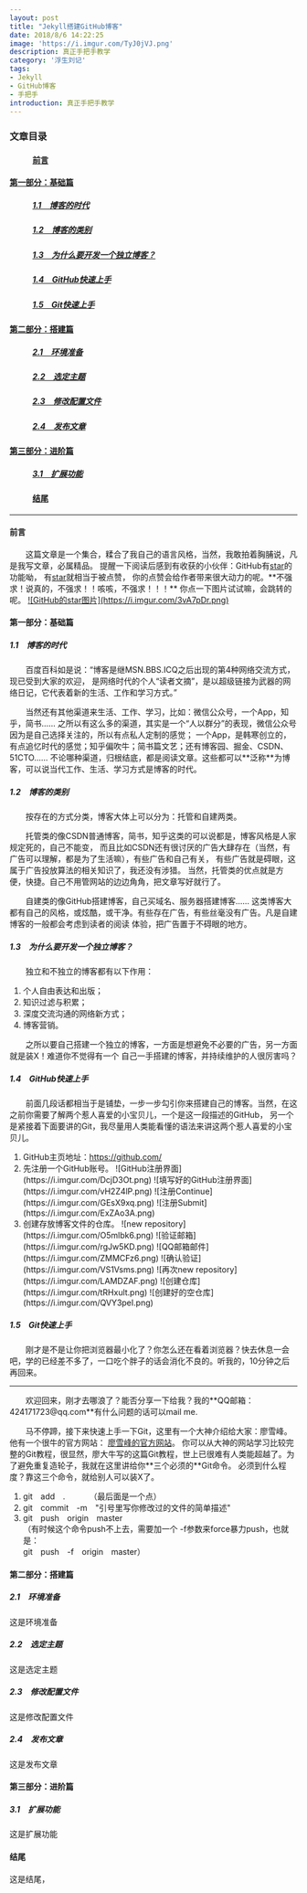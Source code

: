 ```yaml
---
layout: post
title: "Jekyll搭建GitHub博客"
date: 2018/8/6 14:22:25 
image: 'https://i.imgur.com/TyJ0jVJ.png'
description: 真正手把手教学
category: '浮生刘记'
tags:
- Jekyll
- GitHub博客
- 手把手
introduction: 真正手把手教学
---
```

<html>
	<head>
		<meta charset="utf8">
		<title>2018-08-06-Jekyll搭建GitHub博客---真正手把手教学.html</title>
	</head>
	<body>
		<div name="文章目录">
			<dl>
				<dt><h3>文章目录</h3></dt>
					<dd><h4><a href="#Preface">前言</a></h4></dd>
					<dd>
						<dt><a href="#Part-one:basic"><h4>第一部分：基础篇</h4></a></dt>
							<dd><a href="#era-of-blog"><h5>1.1&emsp;博客的时代</h5></a></dd>
							<dd><a href="#categories-of-blog"><h5>1.2&emsp;博客的类别</h5></a></dd>
							<dd><a href="#reason-of-independent-blog"><h5>1.3&emsp;为什么要开发一个独立博客？</h5></a></dd>
							<dd><a href="#GitHub-get-quickly"><h5>1.4&emsp;GitHub快速上手</h5></a></dd>
							<dd><a href="#Git-get-quickly"><h5>1.5&emsp;Git快速上手</h5></a></dd>
					</dd>
					<dd>
						<dt><a href="#Part-two:building"><h4>第二部分：搭建篇</h4></a></dt>
							<dd><a href="#Environmental-preparation"><h5>2.1&emsp;环境准备</h5></a></dd>
							<dd><a href="#Selected-theme"><h5>2.2&emsp;选定主题</h5></a></dd>
							<dd><a href="#Modify-configuration"><h5>2.3&emsp;修改配置文件</h5></a></dd>
							<dd><a href="#Post-articles"><h5>2.4&emsp;发布文章</h5></a></dd>
					</dd>
					<dd>
						<dt><a href="#Part-three:advanced"><h4>第三部分：进阶篇</h4></a></dt>
							<dd><a href="#Extended-function"><h5>3.1&emsp;扩展功能</h5></a></dd>
					</dd>
					<dd><a href="#ending"><h4>结尾</h4></a></dd>
			</dl>
		</div>
		<hr />
		<div name="文章主体">
			<a name="Preface"><h4>前言</h4></a>
			<p>
				&emsp;&emsp;这篇文章是一个集合，糅合了我自己的语言风格，当然，我敢拍着胸脯说，凡是我写文章，必属精品。
				提醒一下阅读后感到有收获的小伙伴：GitHub有<a href="https://github.com/littlecurl/littlecurl.github.io">star</a>的功能呦，
				有<a href="https://github.com/littlecurl/littlecurl.github.io">star</a>就相当于被点赞，
				你的点赞会给作者带来很大动力的呢。**不强求！说真的，不强求！！咳咳，不强求！！！**
				你点一下图片试试嘛，会跳转的呢。
				<a href="https://github.com/littlecurl/littlecurl.github.io">![GitHub的star图片](https://i.imgur.com/3vA7pDr.png)</a>
			<br />
			</p>
			<a name="Part-one:basic"><h4>第一部分：基础篇</h4></a>
				<a name="era-of-blog"><h5>1.1&emsp;博客的时代</h5></a>
				<p>
					&emsp;&emsp;百度百科如是说：“博客是继MSN.BBS.ICQ之后出现的第4种网络交流方式，现已受到大家的欢迎，
					是网络时代的个人“读者文摘”，是以超级链接为武器的网络日记，它代表着新的生活、工作和学习方式。”
				</p>
				<p>
					&emsp;&emsp;当然还有其他渠道来生活、工作、学习，比如：微信公众号，一个App，知乎，简书......
					之所以有这么多的渠道，其实是一个“人以群分”的表现，微信公众号因为是自己选择关注的，所以有点私人定制的感觉；
					一个App，是韩寒创立的，有点追忆时代的感觉；知乎偏吹牛；简书篇文艺；还有博客园、掘金、CSDN、51CTO......
					不论哪种渠道，归根结底，都是阅读文章。这些都可以**泛称**为博客，可以说当代工作、生活、学习方式是博客的时代。
				</p>
				<a name="categories-of-blog"><h5>1.2&emsp;博客的类别</h5></a>
				<p>
					&emsp;&emsp;按存在的方式分类，博客大体上可以分为：托管和自建两类。
				<p>
					&emsp;&emsp;托管类的像CSDN普通博客，简书，知乎这类的可以说都是，博客风格是人家规定死的，自己不能变，
				而且比如CSDN还有很讨厌的广告大肆存在（当然，有广告可以理解，都是为了生活嘛），有些广告和自己有关，
				有些广告就是碍眼，这属于广告投放算法的相关知识了，我还没有涉猎。
				当然，托管类的优点就是方便，快捷。自己不用管网站的边边角角，把文章写好就行了。
				</p>
				<p>
					&emsp;&emsp;自建类的像GitHub搭建博客，自己买域名、服务器搭建博客......
				这类博客大都有自己的风格，或炫酷，或干净。有些存在广告，有些丝毫没有广告。凡是自建博客的一般都会考虑到读者的阅读
				体验，把广告置于不碍眼的地方。
				</p>
				</p>
				<a name="reason-of-independent-blog"><h5>1.3&emsp;为什么要开发一个独立博客？</h5></a>
				<p>
					&emsp;&emsp;独立和不独立的博客都有以下作用：
					<ol>
						<li>个人自由表达和出版；</li>
						<li>知识过滤与积累；</li>
						<li>深度交流沟通的网络新方式；</li>
						<li>博客营销。</li>
					</ol>
					&emsp;&emsp;之所以要自己搭建一个独立的博客，一方面是想避免不必要的广告，另一方面就是装X！难道你不觉得有一个
				自己一手搭建的博客，并持续维护的人很厉害吗？
				</p>
				<a name="GitHub-get-quickly"><h5>1.4&emsp;GitHub快速上手</h5></a>
				<p>
					&emsp;&emsp;前面几段话都相当于是铺垫，一步一步勾引你来搭建自己的博客。当然，在这之前你需要了解两个惹人喜爱的小宝贝儿，一个是这一段描述的GitHub，
				另一个是紧接着下面要讲的Git，我尽量用人类能看懂的语法来讲这两个惹人喜爱的小宝贝儿。
				<ol>
					<li>
						GitHub主页地址：<a href="https://github.com/">https://github.com/</a>
					</li>
					<li>
						先注册一个GitHub账号。
						![GitHub注册界面](https://i.imgur.com/DcjD3Ot.png)
						![填写好的GitHub注册界面](https://i.imgur.com/vH2Z4lP.png)
						![注册Continue](https://i.imgur.com/GEsX9xq.png)
						![注册Submit](https://i.imgur.com/ExZAo3A.png)
					</li>
					<li>
						创建存放博客文件的仓库。
						![new repository](https://i.imgur.com/O5mlbk6.png)
						![验证邮箱](https://i.imgur.com/rgJw5KD.png)
						![QQ邮箱邮件](https://i.imgur.com/ZMMCFz6.png)
						![确认验证](https://i.imgur.com/VS1Vsms.png)
						![再次new repository](https://i.imgur.com/LAMDZAF.png)
						![创建仓库](https://i.imgur.com/tRHxult.png)
						![创建好的空仓库](https://i.imgur.com/QVY3peI.png)
					</li>
				</ol>
				</p>
				<a name="Git-get-quickly"><h5>1.5&emsp;Git快速上手</h5></a>
				<p>
					&emsp;&emsp;刚才是不是让你把浏览器最小化了？你怎么还在看着浏览器？快去休息一会吧，学的已经差不多了，一口吃个胖子的话会消化不良的。听我的，10分钟之后再回来。<br />
				</p>
				<hr />
				<p>
					&emsp;&emsp;欢迎回来，刚才去哪浪了？能否分享一下给我？我的**QQ邮箱：424171723@qq.com**有什么问题的话可以mail me.  
				</p>
				<p>
					&emsp;&emsp;马不停蹄，接下来快速上手一下Git，这里有一个大神介绍给大家：廖雪峰。他有一个很牛的官方网站：
					<a href="https://www.liaoxuefeng.com/wiki/0013739516305929606dd18361248578c67b8067c8c017b000">廖雪峰的官方网站</a>。
					你可以从大神的网站学习比较完整的Git教程，很显然，廖大牛写的这篇Git教程，世上已很难有人类能超越了。为了避免重复造轮子，我就在这里讲给你**三个必须的**Git命令。
					必须到什么程度？靠这三个命令，就给别人可以装X了。
				</p>
				<p>
					<ol>
						<li>git&emsp;add&emsp;.&emsp;&emsp;&emsp;（最后面是一个点）</li>
						<li>git&emsp;commit&emsp;-m&emsp;"引号里写你修改过的文件的简单描述"</li>
						<li>git&emsp;push&emsp;origin&emsp;master&emsp;&emsp;
							<br />（有时候这个命令push不上去，需要加一个 -f参数来force暴力push，也就是：
							<br />git&emsp;push&emsp;-f&emsp;origin&emsp;master）</li>
					</ol>
				</p>
			<a name="Part-two:building"><h4>第二部分：搭建篇</h4></a>
				<a name="Environmental-preparation"><h5>2.1&emsp;环境准备</h5></a>
				<p>
					这是环境准备
				</p>
				<a name="Selected-theme"><h5>2.2&emsp;选定主题</h5></a>
				<p>
					这是选定主题
				</p>
				<a name="Modify-configuration"><h5>2.3&emsp;修改配置文件</h5></a>
				<p>
					这是修改配置文件
				</p>
				<a name="Post-articles"><h5>2.4&emsp;发布文章</h5></a>
				<p>
					这是发布文章
				</p>
			<a name="Part-three:advanced"><h4>第三部分：进阶篇</h4></a>
				<a name="Extended-function"><h5>3.1&emsp;扩展功能</h5></a>
				<p>
					这是扩展功能
				</p>
			<a name="ending"><h4>结尾</h4></a>
				<p>
					这是结尾，
				</p>
		</div>
	</body>
</html>




